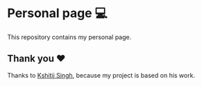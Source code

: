 
# Personal page 💻

This repository contains my personal page.


## Thank you ❤️ 

Thanks to [Kshitij Singh](https://github.com/singhkshitij), because my project is based on his work.
